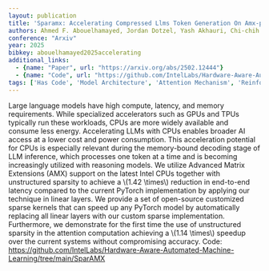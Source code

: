 ```yaml
---
layout: publication
title: 'Sparamx: Accelerating Compressed Llms Token Generation On Amx-powered Cpus'
authors: Ahmed F. Abouelhamayed, Jordan Dotzel, Yash Akhauri, Chi-chih Chang, Sameh Gobriel, J. Pablo Muñoz, Vui Seng Chua, Nilesh Jain, Mohamed S. Abdelfattah
conference: "Arxiv"
year: 2025
bibkey: abouelhamayed2025accelerating
additional_links:
  - {name: "Paper", url: "https://arxiv.org/abs/2502.12444"}
  - {name: "Code", url: "https://github.com/IntelLabs/Hardware-Aware-Automated-Machine-Learning/tree/main/SparAMX"}
tags: ['Has Code', 'Model Architecture', 'Attention Mechanism', 'Reinforcement Learning']
---
```

Large language models have high compute, latency, and memory requirements.
While specialized accelerators such as GPUs and TPUs typically run these
workloads, CPUs are more widely available and consume less energy. Accelerating
LLMs with CPUs enables broader AI access at a lower cost and power consumption.
This acceleration potential for CPUs is especially relevant during the
memory-bound decoding stage of LLM inference, which processes one token at a
time and is becoming increasingly utilized with reasoning models. We utilize
Advanced Matrix Extensions (AMX) support on the latest Intel CPUs together with
unstructured sparsity to achieve a \\(1.42 \times\\) reduction in end-to-end
latency compared to the current PyTorch implementation by applying our
technique in linear layers. We provide a set of open-source customized sparse
kernels that can speed up any PyTorch model by automatically replacing all
linear layers with our custom sparse implementation. Furthermore, we
demonstrate for the first time the use of unstructured sparsity in the
attention computation achieving a \\(1.14 \times\\) speedup over the current
systems without compromising accuracy. Code:
https://github.com/IntelLabs/Hardware-Aware-Automated-Machine-Learning/tree/main/SparAMX
